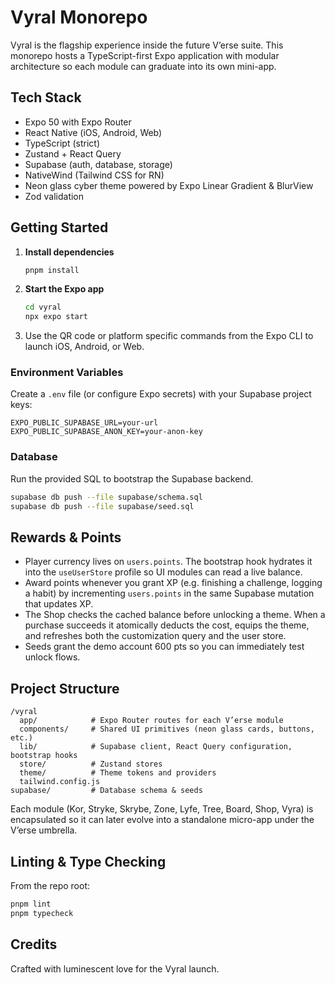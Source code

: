 # Vyral Monorepo

Vyral is the flagship experience inside the future V’erse suite. This monorepo hosts a TypeScript-first Expo application with modular architecture so each module can graduate into its own mini-app.

## Tech Stack
- Expo 50 with Expo Router
- React Native (iOS, Android, Web)
- TypeScript (strict)
- Zustand + React Query
- Supabase (auth, database, storage)
- NativeWind (Tailwind CSS for RN)
- Neon glass cyber theme powered by Expo Linear Gradient & BlurView
- Zod validation

## Getting Started

1. **Install dependencies**
   ```bash
   pnpm install
   ```
2. **Start the Expo app**
   ```bash
   cd vyral
   npx expo start
   ```
3. Use the QR code or platform specific commands from the Expo CLI to launch iOS, Android, or Web.

### Environment Variables

Create a `.env` file (or configure Expo secrets) with your Supabase project keys:

```
EXPO_PUBLIC_SUPABASE_URL=your-url
EXPO_PUBLIC_SUPABASE_ANON_KEY=your-anon-key
```

### Database

Run the provided SQL to bootstrap the Supabase backend.

```bash
supabase db push --file supabase/schema.sql
supabase db push --file supabase/seed.sql
```

## Rewards & Points

- Player currency lives on `users.points`. The bootstrap hook hydrates it into the `useUserStore` profile so UI modules can read a live balance.
- Award points whenever you grant XP (e.g. finishing a challenge, logging a habit) by incrementing `users.points` in the same Supabase mutation that updates XP.
- The Shop checks the cached balance before unlocking a theme. When a purchase succeeds it atomically deducts the cost, equips the theme, and refreshes both the customization query and the user store.
- Seeds grant the demo account 600 pts so you can immediately test unlock flows.

## Project Structure

```
/vyral
  app/            # Expo Router routes for each V’erse module
  components/     # Shared UI primitives (neon glass cards, buttons, etc.)
  lib/            # Supabase client, React Query configuration, bootstrap hooks
  store/          # Zustand stores
  theme/          # Theme tokens and providers
  tailwind.config.js
supabase/         # Database schema & seeds
```

Each module (Kor, Stryke, Skrybe, Zone, Lyfe, Tree, Board, Shop, Vyra) is encapsulated so it can later evolve into a standalone micro-app under the V’erse umbrella.

## Linting & Type Checking

From the repo root:

```bash
pnpm lint
pnpm typecheck
```

## Credits

Crafted with luminescent love for the Vyral launch.
